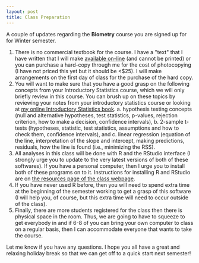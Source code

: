```yaml
---
layout: post
title: Class Preparation
---
```


A couple of updates regarding the **Biometry** course you are signed up for for Winter semester. 

1. There is no commercial textbook for the course.  I have a "text" that I have written that I will make [available on-line](../book/) (and cannot be printed) or you can purchase a hard-copy through me for the cost of photocopying (I have not priced this yet but it should be <$25).  I will make arrangements on the first day of class for the purchase of the hard copy.
1. You will want to make sure that you have a good grasp on the following concepts from your Introductory Statistics course, which we will only briefly review in this course.  You can brush up on these topics by reviewing your notes from your introductory statistics course or looking at [my online Introductory Statistics book](http://derekogle.com/NCMTH107/book/).
    a. hypothesis testing concepts (null and alternative hypotheses, test statistics, p-values, rejection criterion, how to make a decision, confidence intervals), 
    b. 2-sample t-tests (hypotheses, statistic, test statistics, assumptions and how to check them, confidence intervals), and 
    c. linear regression (equation of the line, interpretation of the slope and intercept, making predictions, residuals, how the line is found (i.e., minimizing the RSS).
1. All analyses in this class will be done with R and the RStudio interface (I strongly urge you to update to the very latest versions of both of these softwares).  If you have a personal computer, then I urge you to install both of these programs on to it.  Instructions for installing R and RStudio are on [the resources page of the class webpage](../resources).
4.	If you have never used R before, then you will need to spend extra time at the beginning of the semester working to get a grasp of this software (I will help you, of course, but this extra time will need to occur outside of the class).
5.	Finally, there are more students registered for the class then there is physical space in the room.  Thus, we are going to have to squeeze to get everybody in and if 6-8 of you can bring your own computer to class on a regular basis, then I can accommodate everyone that wants to take the course.

Let me know if you have any questions.  I hope you all have a great and relaxing holiday break so that we can get off to a quick start next semester!

